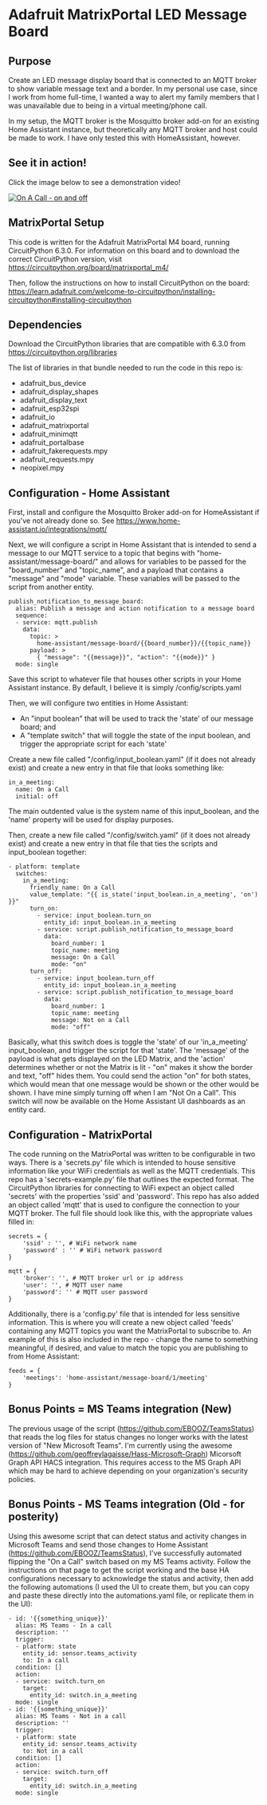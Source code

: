 # Adafruit MatrixPortal LED Message Board
## Purpose
Create an LED message display board that is connected to an MQTT broker to show variable message text and a border. In my personal use case, since I work from home full-time, I 
wanted a way to alert my family members that I was unavailable due to being in a virtual meeting/phone call.

In my setup, the MQTT broker is the Mosquitto broker add-on for an existing Home Assistant instance, but theoretically any MQTT broker and host could be made to work. I have only tested this with HomeAssistant, however.

## See it in action!
Click the image below to see a demonstration video!

[![On A Call - on and off](https://img.youtube.com/vi/tQ6rET4MDKc/0.jpg)](https://www.youtube.com/watch?v=tQ6rET4MDKc)

## MatrixPortal Setup

This code is written for the Adafruit MatrixPortal M4 board, running CircuitPython 6.3.0. For information on this board and to download the correct CircuitPython version, visit
https://circuitpython.org/board/matrixportal_m4/

Then, follow the instructions on how to install CircuitPython on the board:
https://learn.adafruit.com/welcome-to-circuitpython/installing-circuitpython#installing-circuitpython

## Dependencies
Download the CircuitPython libraries that are compatible with 6.3.0 from https://circuitpython.org/libraries

The list of libraries in that bundle needed to run the code in this repo is:
* adafruit_bus_device
* adafruit_display_shapes
* adafruit_display_text
* adafruit_esp32spi
* adafruit_io
* adafruit_matrixportal
* adafruit_minimqtt
* adafruit_portalbase
* adafruit_fakerequests.mpy
* adafruit_requests.mpy
* neopixel.mpy

## Configuration - Home Assistant
First, install and configure the Mosquitto Broker add-on for HomeAssistant if you've not already done so. See https://www.home-assistant.io/integrations/mqtt/

Next, we will configure a script in Home Assistant that is intended to send a message to our MQTT service to a topic that begins with "home-assistant/message-board/" and allows for variables to be passed for the "board_number" and "topic_name", and a payload that contains a "message" and "mode" variable. These variables will be passed to the script from another entity.

```
publish_notification_to_message_board:
  alias: Publish a message and action notification to a message board
  sequence:
  - service: mqtt.publish
    data:
      topic: >
        home-assistant/message-board/{{board_number}}/{{topic_name}}
      payload: >
        { "message": "{{message}}", "action": "{{mode}}" }
  mode: single

```

Save this script to whatever file that houses other scripts in your Home Assistant instance. By default, I believe it is simply /config/scripts.yaml

Then, we will configure two entities in Home Assistant:
* An "input boolean" that will be used to track the 'state' of our message board; and
* A "template switch" that will toggle the state of the input boolean, and trigger the appropriate script for each 'state'

Create a new file called "/config/input_boolean.yaml" (if it does not already exist) and create a new entry in that file that looks something like:

```
in_a_meeting:
  name: On a Call
  initial: off
```

The main outdented value is the system name of this input_boolean, and the 'name' property will be used for display purposes.

Then, create a new file called "/config/switch.yaml" (if it does not already exist) and create a new entry in that file that ties the scripts and input_boolean together:

```
- platform: template
  switches:
    in_a_meeting:
      friendly_name: On a Call
      value_template: "{{ is_state('input_boolean.in_a_meeting', 'on') }}"
      turn_on:
        - service: input_boolean.turn_on
          entity_id: input_boolean.in_a_meeting
        - service: script.publish_notification_to_message_board
          data:
            board_number: 1
            topic_name: meeting
            message: On a Call
            mode: "on"
      turn_off:
        - service: input_boolean.turn_off
          entity_id: input_boolean.in_a_meeting
        - service: script.publish_notification_to_message_board
          data:
            board_number: 1
            topic_name: meeting
            message: Not on a Call
            mode: "off"

```

Basically, what this switch does is toggle the 'state' of our 'in_a_meeting' input_boolean, and trigger the script for that 'state'. The 'message' of the payload is what gets displayed on the LED Matrix, and the 'action' determines whether or not the Matrix is lit - "on" makes it show the border and text, "off" hides them. 
You could send the action "on" for both states, which would mean that one message would be shown or the other would be shown. I have mine simply turning off when I am "Not On a Call". This switch will now be available on the Home Assistant UI dashboards as an entity card.

## Configuration - MatrixPortal
The code running on the MatrixPortal was written to be configurable in two ways. There is a 'secrets.py' file which is intended to house sensitive information like your WiFi credentials
as well as the MQTT credentials. This repo has a 'secrets-example.py' file that outlines the expected format. The CircuitPython libraries for connecting to WiFi expect an object called 
'secrets' with the properties 'ssid' and 'password'. This repo has also added an object called 'mqtt' that is used to configure the connection to your MQTT broker. The full file should 
look like this, with the appropriate values filled in:

```
secrets = {
    'ssid' : '', # WiFi network name
    'password' : '' # WiFi network password 
}

mqtt = {
    'broker': '', # MQTT broker url or ip address
    'user': '', # MQTT user name
    'password': '' # MQTT user password
}
```

Additionally, there is a 'config.py' file that is intended for less sensitive information. This is where you will create a new object called 'feeds' containing any MQTT topics you want the 
MatrixPortal to subscribe to. An example of this is also included in the repo - change the name to something meaningful, if desired, and value to match the topic you are publishing to from 
Home Assistant:

```
feeds = {
    'meetings': 'home-assistant/message-board/1/meeting'
}
```

## Bonus Points = MS Teams integration (New)

The previous usage of the script (https://github.com/EBOOZ/TeamsStatus) that reads the log files for status changes no longer works with the latest version of "New Microsoft Teams". I'm currently using the awesome (https://github.com/geoffreylagaisse/Hass-Microsoft-Graph) Micorsoft Graph API HACS integration. This requires access to the MS Graph API which may be hard to achieve depending on your organization's security policies.

## Bonus Points - MS Teams integration (Old - for posterity)

Using this awesome script that can detect status and activity changes in Microsoft Teams and send those changes to Home Assistant (https://github.com/EBOOZ/TeamsStatus), I've successfully automated flipping the "On a Call" switch based on my MS Teams activity. Follow the instructions on that page to get the script working and the base HA configurations necessary to acknowledge the status and activity, then add the following automations (I used the UI to create them, but you can copy and paste these directly into the automations.yaml file, or replicate them in the UI):

```
- id: '{{something_unique}}'
  alias: MS Teams - In a call
  description: ''
  trigger:
  - platform: state
    entity_id: sensor.teams_activity
    to: In a call
  condition: []
  action:
  - service: switch.turn_on
    target:
      entity_id: switch.in_a_meeting
  mode: single
- id: '{{something_unique}}'
  alias: MS Teams - Not in a call
  description: ''
  trigger:
  - platform: state
    entity_id: sensor.teams_activity
    to: Not in a call
  condition: []
  action:
  - service: switch.turn_off
    target:
      entity_id: switch.in_a_meeting
  mode: single
```
